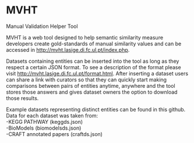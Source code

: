 # MVHT
Manual Validation Helper Tool

MVHT is a web tool designed to help semantic similarity measure developers create gold-standards of manual similarity values and can be accessed in http://mvht.lasige.di.fc.ul.pt/index.php.  

Datasets containing entities can be inserted into the tool as long as they respect a certain JSON format. To see a description of the format please visit http://mvht.lasige.di.fc.ul.pt/format.html. After inserting a dataset users can share a link with curators so that they can quickly start making comparisons between pairs of entities anytime, anywhere and the tool stores those answers and gives dataset owners the option to download those results.  

Example datasets representing distinct entities can be found in this github. Data for each dataset was taken from:  
  -KEGG PATHWAY (keggds.json)  
  -BioModels (biomodelsds.json)  
  -CRAFT annotated papers (craftds.json)  
  
